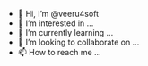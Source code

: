 - 👋 Hi, I’m @veeru4soft
- 👀 I’m interested in ...
- 🌱 I’m currently learning ...
- 💞️ I’m looking to collaborate on ...
- 📫 How to reach me ...

<!---
veeru4soft/veeru4soft is a ✨ special ✨ repository because its `README.md` (this file) appears on your GitHub profile.
You can click the Preview link to take a look at your changes.
--->

